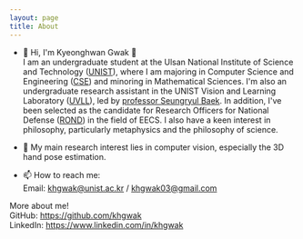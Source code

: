 ```yaml
---
layout: page
title: About
---
```


- 👋 Hi, I'm Kyeonghwan Gwak 🤗  
I am an undergraduate student at the Ulsan National Institute of Science and Technology (<a href="https://www.unist.ac.kr/" target="_blank" rel="noopener noreferrer">UNIST</a>), where I am majoring in Computer Science and Engineering (<a href="https://cse.unist.ac.kr/eng/" target="_blank" rel="noopener noreferrer">CSE</a>) and minoring in Mathematical Sciences. I'm also an undergraduate research assistant in the UNIST Vision and Learning Laboratory (<a href="https://vision.unist.ac.kr/" target="_blank" rel="noopener noreferrer">UVLL</a>), led by <a href="https://sites.google.com/site/bsrvision00/" target="_blank" rel="noopener noreferrer">professor Seungryul Baek</a>. In addition, I've been selected as the candidate for Research Officers for National Defense (<a href="https://rond.or.kr/" target="_blank" rel="noopener noreferrer">ROND</a>) in the field of EECS. I also have a keen interest in philosophy, particularly metaphysics and the philosophy of science.

- 👀 My main research interest lies in computer vision, especially the 3D hand pose estimation.  
  
- 📫 How to reach me:  
Email: <khgwak@unist.ac.kr> / <khgwak03@gmail.com>  

More about me!  
GitHub: <a href="https://github.com/khgwak" target="_blank" rel="noopener noreferrer">https://github.com/khgwak</a>  
LinkedIn: <a href="https://www.linkedin.com/in/khgwak" target="_blank" rel="noopener noreferrer">https://www.linkedin.com/in/khgwak</a>  



<!---
khgwak/khgwak is a ✨ special ✨ repository because its `README.md` (this file) appears on your GitHub profile.
You can click the Preview link to take a look at your changes.
--->